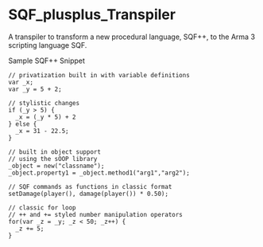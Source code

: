 # SQF_plusplus_Transpiler
A transpiler to transform a new procedural language, SQF++, to the Arma 3 scripting language SQF.


Sample SQF++ Snippet

```
// privatization built in with variable definitions
var _x;
var _y = 5 + 2;

// stylistic changes
if (_y > 5) {
  _x = (_y * 5) + 2
} else {
  _x = 31 - 22.5;
}

// built in object support
// using the sOOP library
_object = new("classname");
_object.property1 = _object.method1("arg1","arg2");

// SQF commands as functions in classic format
setDamage(player(), damage(player()) * 0.50);

// classic for loop
// ++ and += styled number manipulation operators
for(var _z = _y; _z < 50; _z++) {
  _z += 5;
}
```
